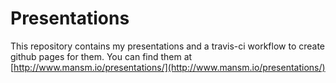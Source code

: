 # Presentations

This repository contains my presentations and a travis-ci workflow to create github pages for them.
You can find them at [http://www.mansm.io/presentations/](http://www.mansm.io/presentations/)